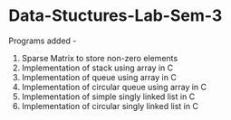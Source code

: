 # Data-Stuctures-Lab-Sem-3
Programs added - 
1. Sparse Matrix to store non-zero elements
2. Implementation of stack using array in C
3. Implementation of queue using array in C
4. Implementation of circular queue using array in C
5. Implementation of simple singly linked list in C
6. Implementation of circular singly linked list in C